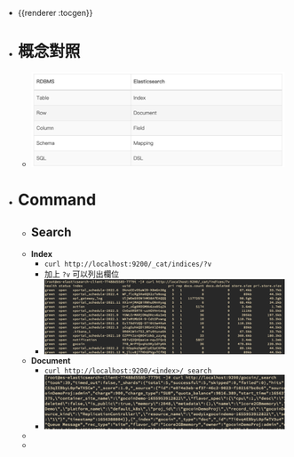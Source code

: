 - {{renderer :tocgen}}
- # 概念對照
	- ![image.png](../assets/image_1656664271338_0.png)
- # Command
	- ## Search
	- **Index**
		- `curl http://localhost:9200/_cat/indices/?v`
		- 加上 `?v` 可以列出欄位
		- ![image.png](../assets/image_1656663393219_0.png)
	- **Document**
		- `curl http://localhost:9200/<index>/_search`
		- ![image.png](../assets/image_1656664735713_0.png)
	-
	-